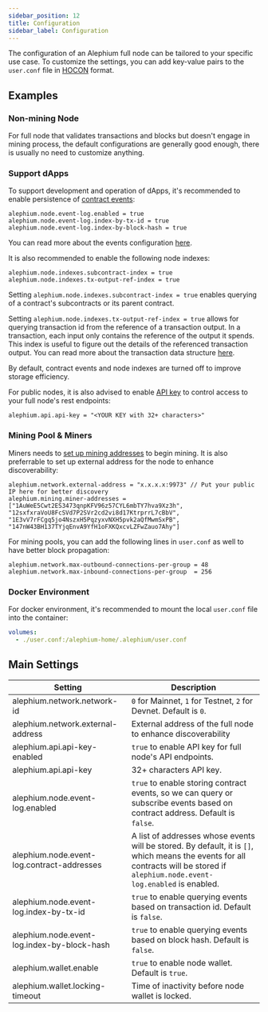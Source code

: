```yaml
---
sidebar_position: 12
title: Configuration
sidebar_label: Configuration
---
```


The configuration of an Alephium full node can be tailored to your
specific use case. To customize the settings, you can add key-value
pairs to the `user.conf` file in
[HOCON](https://github.com/lightbend/config/blob/main/HOCON.md)
format.

## Examples

### Non-mining Node

For full node that validates transactions and blocks but doesn't
engage in mining process, the default configurations are generally
good enough, there is usually no need to customize anything.

### Support dApps

To support development and operation of dApps, it's recommended to
enable persistence of [contract events](/sdk/events/#contract-events):

```
alephium.node.event-log.enabled = true
alephium.node.event-log.index-by-tx-id = true
alephium.node.event-log.index-by-block-hash = true
```

You can read more about the events configuration
[here](/sdk/events/#configuration).

It is also recommended to enable the following node indexes:

```
alephium.node.indexes.subcontract-index = true
alephium.node.indexes.tx-output-ref-index = true
```

Setting `alephium.node.indexes.subcontract-index = true` enables
querying of a contract's subcontracts or its parent contract.

Setting `alephium.node.indexes.tx-output-ref-index = true` allows for
querying transaction id from the reference of a transaction output. In
a transaction, each input only contains the reference of the output it
spends. This index is useful to figure out the details of the
referenced transaction output. You can read more about the transaction
data structure [here](/sdk/transaction/).

By default, contract events and node indexes are turned off to improve
storage efficiency.

For public nodes, it is also advised to enable [API
key](/full-node/full-node-more#api-key) to control access to your full
node's rest endpoints:

```
alephium.api.api-key = "<YOUR KEY with 32+ characters>"
```

### Mining Pool & Miners

Miners needs to [set up mining
addresses](/mining/solo-mining-guide#miner-wallet) to begin
mining. It is also preferrable to set up external address for the node
to enhance discoverability:

```
alephium.network.external-address = "x.x.x.x:9973" // Put your public IP here for better discovery
alephium.mining.miner-addresses = ["1AuWeE5Cwt2ES3473qnpKFV96z57CYL6mbTY7hva9Xz3h", "12sxfxraVoU8FcSVd7P2SVr2cd2vi8d17KtrprrL7cBbV", "1E3vV7rFCgq5jo4NszxH5PqzyxvNXH5pvk2aQfMwmSxPB", "147nW43BH137TYjqEnvA9YfH1oFXKQxcvLZFwZauo7Ahy"]
```

For mining pools, you can add the following lines in `user.conf` as
well to have better block propagation:

```
alephium.network.max-outbound-connections-per-group = 48
alephium.network.max-inbound-connections-per-group  = 256
```

### Docker Environment

For docker environment, it's recommended to mount the local
`user.conf` file into the container:

```yaml
volumes:
  - ./user.conf:/alephium-home/.alephium/user.conf
```

## Main Settings

| Setting                                     | Description                                                                                                                                                                       |
|---------------------------------------------|-----------------------------------------------------------------------------------------------------------------------------------------------------------------------------------|
| alephium.network.network-id                 | `0` for Mainnet, `1` for Testnet, `2` for Devnet. Default is `0`.                                                                                                                 |
| alephium.network.external-address           | External address of the full node to enhance discoverability                                                                                                                      |
| alephium.api.api-key-enabled                | `true` to enable API key for full node's API endpoints.                                                                                                                           |
| alephium.api.api-key                        | 32+ characters API key.                                                                                                                                                           |
| alephium.node.event-log.enabled             | `true` to enable storing contract events, so we can query or subscribe events based on contract address. Default is `false`.                                                      |
| alephium.node.event-log.contract-addresses  | A list of addresses whose events will be stored. By default, it is `[]`, which means the events for all contracts will be stored if `alephium.node.event-log.enabled` is enabled. |
| alephium.node.event-log.index-by-tx-id      | `true` to enable querying events based on transaction id. Default is `false`.                                                                                                     |
| alephium.node.event-log.index-by-block-hash | `true` to enable querying events based on block hash. Default is `false`.                                                                                                         |
| alephium.wallet.enable                      | `true` to enable node wallet. Default is `true`.                                                                                                                                  |
| alephium.wallet.locking-timeout             | Time of inactivity before node wallet is locked.                                                                                                                                  |

